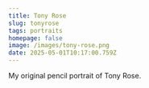```yaml
---
title: Tony Rose
slug: tonyrose
tags: portraits
homepage: false
image: /images/tony-rose.png
date: 2025-05-01T10:17:00.759Z
---
```

My original pencil portrait of Tony Rose.

